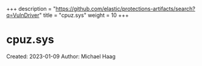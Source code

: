 +++
description = "https://github.com/elastic/protections-artifacts/search?q=VulnDriver"
title = "cpuz.sys"
weight = 10
+++

# cpuz.sys

Created: 2023-01-09
Author: Michael Haag


